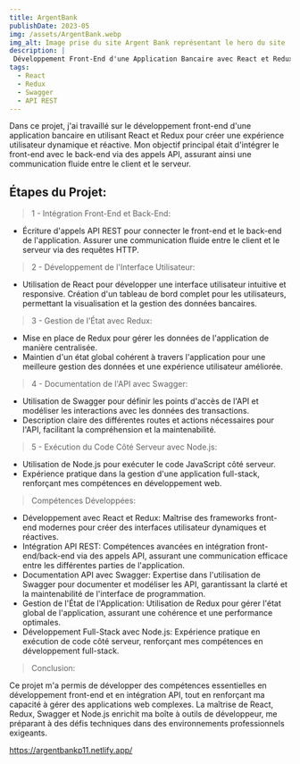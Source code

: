 ```yaml
---
title: ArgentBank
publishDate: 2023-05
img: /assets/ArgentBank.webp
img_alt: Image prise du site Argent Bank représentant le hero du site
description: |
 Développement Front-End d'une Application Bancaire avec React et Redux.
tags:
  - React
  - Redux
  - Swagger
  - API REST
---
```


Dans ce projet, j'ai travaillé sur le développement front-end d'une application bancaire en utilisant React et Redux pour créer une expérience utilisateur dynamique et réactive. Mon objectif principal était d'intégrer le front-end avec le back-end via des appels API, assurant ainsi une communication fluide entre le client et le serveur.

## Étapes du Projet:

> 1 - Intégration Front-End et Back-End:

- Écriture d'appels API REST pour connecter le front-end et le back-end de l'application.
Assurer une communication fluide entre le client et le serveur via des requêtes HTTP.

> 2 - Développement de l'Interface Utilisateur:

- Utilisation de React pour développer une interface utilisateur intuitive et responsive.
Création d'un tableau de bord complet pour les utilisateurs, permettant la visualisation et la gestion des données bancaires.

> 3 - Gestion de l'État avec Redux:

- Mise en place de Redux pour gérer les données de l'application de manière centralisée.
- Maintien d'un état global cohérent à travers l'application pour une meilleure gestion des données et une expérience utilisateur améliorée.

> 4 - Documentation de l'API avec Swagger:

- Utilisation de Swagger pour définir les points d'accès de l'API et modéliser les interactions avec les données des transactions.
- Description claire des différentes routes et actions nécessaires pour l'API, facilitant la 
compréhension et la maintenabilité.

> 5 - Exécution du Code Côté Serveur avec Node.js:

- Utilisation de Node.js pour exécuter le code JavaScript côté serveur.
- Expérience pratique dans la gestion d'une application full-stack, renforçant mes compétences en développement web.

> Compétences Développées:

- Développement avec React et Redux: Maîtrise des frameworks front-end modernes pour créer des interfaces utilisateur dynamiques et réactives.
- Intégration API REST: Compétences avancées en intégration front-end/back-end via des appels API, assurant une communication efficace entre les différentes parties de l'application.
- Documentation API avec Swagger: Expertise dans l'utilisation de Swagger pour documenter et modéliser les API, garantissant la clarté et la maintenabilité de l'interface de programmation.
- Gestion de l'État de l'Application: Utilisation de Redux pour gérer l'état global de l'application, assurant une cohérence et une performance optimales.
- Développement Full-Stack avec Node.js: Expérience pratique en exécution de code côté serveur, renforçant mes compétences en développement full-stack.

> Conclusion:

Ce projet m'a permis de développer des compétences essentielles en développement front-end et en intégration API, tout en renforçant ma capacité à gérer des applications web complexes. La maîtrise de React, Redux, Swagger et Node.js enrichit ma boîte à outils de développeur, me préparant à des défis techniques dans des environnements professionnels exigeants.

https://argentbankp11.netlify.app/